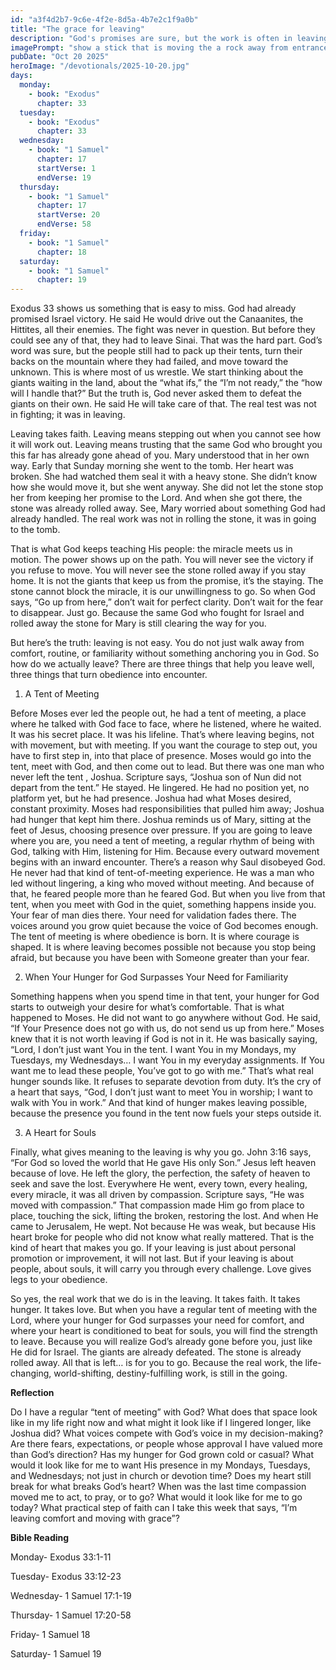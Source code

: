 ```yaml
---
id: "a3f4d2b7-9c6e-4f2e-8d5a-4b7e2c1f9a0b"
title: "The grace for leaving"
description: "God's promises are sure, but the work is often in leaving the familiar and stepping into obedience."
imagePrompt: "show a stick that is moving the a rock away from entrance of a tomb"
pubDate: "Oct 20 2025"
heroImage: "/devotionals/2025-10-20.jpg"
days:
  monday:
    - book: "Exodus"
      chapter: 33
  tuesday:
    - book: "Exodus"
      chapter: 33
  wednesday:
    - book: "1 Samuel"
      chapter: 17
      startVerse: 1
      endVerse: 19
  thursday:
    - book: "1 Samuel"
      chapter: 17
      startVerse: 20
      endVerse: 58
  friday:
    - book: "1 Samuel"
      chapter: 18
  saturday:
    - book: "1 Samuel"
      chapter: 19
---
```


Exodus 33 shows us something that is easy to miss. God had already promised Israel victory. He said He would drive out the Canaanites, the Hittites, all their enemies. The fight was never in question. But before they could see any of that, they had to leave Sinai. That was the hard part. God’s word was sure, but the people still had to pack up their tents, turn their backs on the mountain where they had failed, and move toward the unknown. This is where most of us wrestle. We start thinking about the giants waiting in the land, about the “what ifs,” the “I’m not ready,” the “how will I handle that?” But the truth is, God never asked them to defeat the giants on their own. He said He will take care of that. The real test was not in fighting; it was in leaving.

 

Leaving takes faith. Leaving means stepping out when you cannot see how it will work out. Leaving means trusting that the same God who brought you this far has already gone ahead of you. Mary understood that in her own way. Early that Sunday morning she went to the tomb. Her heart was broken. She had watched them seal it with a heavy stone. She didn’t know how she would move it, but she went anyway. She did not let the stone stop her from keeping her promise to the Lord. And when she got there, the stone was already rolled away. See, Mary worried about something God had already handled. The real work was not in rolling the stone, it was in going to the tomb.

 

That is what God keeps teaching His people: the miracle meets us in motion. The power shows up on the path. You will never see the victory if you refuse to move. You will never see the stone rolled away if you stay home. It is not the giants that keep us from the promise, it’s the staying. The stone cannot block the miracle, it is our unwillingness to go. So when God says, “Go up from here,” don’t wait for perfect clarity. Don’t wait for the fear to disappear. Just go. Because the same God who fought for Israel and rolled away the stone for Mary is still clearing the way for you.

 
But here’s the truth: leaving is not easy. You do not just walk away from comfort, routine, or familiarity without something anchoring you in God. So how do we actually leave? There are three things that help you leave well, three things that turn obedience into encounter.

 
1. A Tent of Meeting

Before Moses ever led the people out, he had a tent of meeting,  a place where he talked with God face to face, where he listened, where he waited. It was his secret place. It was his lifeline. That’s where leaving begins, not with movement, but with meeting. If you want the courage to step out, you have to first step in, into that place of presence. Moses would go into the tent, meet with God, and then come out to lead. But there was one man who never left the tent , Joshua. Scripture says, “Joshua son of Nun did not depart from the tent.” He stayed. He lingered. He had no position yet, no platform yet, but he had presence. Joshua had what Moses desired, constant proximity. Moses had responsibilities that pulled him away; Joshua had hunger that kept him there. Joshua reminds us of Mary, sitting at the feet of Jesus, choosing presence over pressure. If you are going to leave where you are, you need a tent of meeting, a regular rhythm of being with God, talking with Him, listening for Him. Because every outward movement begins with an inward encounter. There’s a reason why Saul disobeyed God. He never had that kind of tent-of-meeting experience. He was a man who led without lingering, a king who moved without meeting. And because of that, he feared people more than he feared God. But when you live from that tent, when you meet with God in the quiet, something happens inside you. Your fear of man dies there. Your need for validation fades there. The voices around you grow quiet because the voice of God becomes enough. The tent of meeting is where obedience is born. It is where courage is shaped. It is where leaving becomes possible not because you stop being afraid, but because you have been with Someone greater than your fear.

 
2. When Your Hunger for God Surpasses Your Need for Familiarity

Something happens when you spend time in that tent, your hunger for God starts to outweigh your desire for what’s comfortable. That is what happened to Moses. He did not want to go anywhere without God. He said, “If Your Presence does not go with us, do not send us up from here.” Moses knew that it is not worth leaving if God is not in it. He was basically saying, “Lord, I don’t just want You in the tent. I want You in my Mondays, my Tuesdays, my Wednesdays… I want You in my everyday assignments. If You want me to lead these people, You’ve got to go with me.” That’s what real hunger sounds like. It refuses to separate devotion from duty. It’s the cry of a heart that says, “God, I don’t just want to meet You in worship; I want to walk with You in work.” And that kind of hunger makes leaving possible, because the presence you found in the tent now fuels your steps outside it.

 
3. A Heart for Souls

Finally, what gives meaning to the leaving is why you go. John 3:16 says, “For God so loved the world that He gave His only Son.” Jesus left heaven because of love. He left the glory, the perfection, the safety of heaven to seek and save the lost. Everywhere He went, every town, every healing, every miracle, it was all driven by compassion. Scripture says, “He was moved with compassion.” That compassion made Him go from place to place, touching the sick, lifting the broken, restoring the lost. And when He came to Jerusalem, He wept. Not because He was weak, but because His heart broke for people who did not know what really mattered. That is the kind of heart that makes you go. If your leaving is just about personal promotion or improvement, it will not last. But if your leaving is about people, about souls, it will carry you through every challenge. Love gives legs to your obedience.

 
So yes, the real work that we do is in the leaving. It takes faith. It takes hunger. It takes love. But when you have a regular tent of meeting with the Lord, where your hunger for God surpasses your need for comfort, and where your heart is conditioned to beat for souls, you will find the strength to leave. Because you will realize God’s already gone before you, just like He did for Israel. The giants are already defeated. The stone is already rolled away. All that is left… is for you to go. Because the real work, the life-changing, world-shifting, destiny-fulfilling work, is still in the going.

 
**Reflection**

Do I have a regular “tent of meeting” with God?
What does that space look like in my life right now and what might it look like if I lingered longer, like Joshua did?
What voices compete with God’s voice in my decision-making?
Are there fears, expectations, or people whose approval I have valued more than God’s direction?
Has my hunger for God grown cold or casual?
What would it look like for me to want His presence in my Mondays, Tuesdays, and Wednesdays; not just in church or devotion time?
Does my heart still break for what breaks God’s heart?
When was the last time compassion moved me to act, to pray, or to go?
What would it look like for me to go today?
What practical step of faith can I take this week that says, “I’m leaving comfort and moving with grace”?

**Bible Reading**

Monday- Exodus 33:1-11

Tuesday- Exodus 33:12-23

Wednesday- 1 Samuel 17:1-19

Thursday- 1 Samuel 17:20-58

Friday- 1 Samuel 18

Saturday- 1 Samuel 19

```
